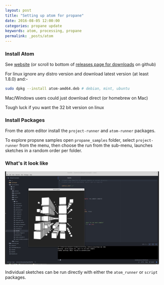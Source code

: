 ```yaml
---
layout: post
title: "Setting up atom for propane"
date: 2016-08-05 12:00:00
categories: propane update
keywords: atom, processing, propane 
permalink: _posts/atom
---
```


### Install Atom ###

See [website][atom] (or scroll to bottom of [releases page for downloads][releases] on github)

For linux ignore any distro version and download latest version (at least 1.8.0) and:-

```bash
sudo dpkg --install atom-amd64.deb # debian, mint, ubuntu
```

Mac/Windows users could just download direct (or homebrew on Mac)

Tough luck if you want the 32 bit version on linux

### Install Packages ###

From the atom editor install the `project-runner` and `atom-runner` packages.

To explore propsne samples open `propane_samples` folder, select `project-runner` from the menu, then choose the run from the sub-menu, launches sketches in a random order per folder.

### What's it look like ###

<img src="/assets/rakefile.png" />

Individual sketches can be run directly with either the `atom_runner` or `script` packages.

[atom]:https://atom.io/
[releases]:https://github.com/atom/atom/releases/tag/v1.9.0

